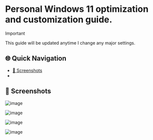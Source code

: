 # Personal Windows 11 optimization and customization guide.

> [!IMPORTANT]
> This guide will be updated anytime I change any major settings.

## 🌐 Quick Navigation
  - [📸 Screenshots](#-screenshots)
  - 


## 📸 Screenshots

![image](https://github.com/user-attachments/assets/0d445b9f-6a5a-4d61-be7b-db9adcb5f31a)

![image](https://github.com/user-attachments/assets/3eff4139-4691-4007-a3bd-cfaf1db8d46b)

![image](https://github.com/user-attachments/assets/a50f9a0e-4ce3-4bb6-8d0e-f7905878cc64)

![image](https://github.com/user-attachments/assets/637a7607-cb41-4d25-9868-1f538bb20b46)


